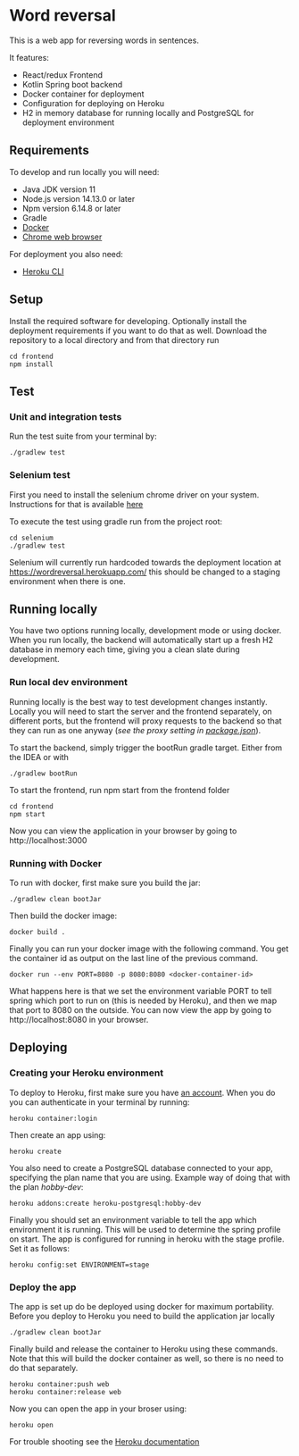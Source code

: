 # Word reversal

This is a web app for reversing words in sentences. 

It features:
* React/redux Frontend
* Kotlin Spring boot backend
* Docker container for deployment
* Configuration for deploying on Heroku
* H2 in memory database for running locally and PostgreSQL for deployment environment

## Requirements

To develop and run locally you will need:
* Java JDK version 11
* Node.js version 14.13.0 or later
* Npm version 6.14.8 or later
* Gradle
* [Docker](https://www.docker.com/get-started)
* [Chrome web browser](https://www.google.com/chrome/)

For deployment you also need:
* [Heroku CLI](https://devcenter.heroku.com/articles/heroku-cli#download-and-install)

## Setup

Install the required software for developing. Optionally install the deployment requirements if you want to
do that as well. Download the repository to a local directory and from that directory run

```
cd frontend
npm install
```

## Test

### Unit and integration tests

Run the test suite from your terminal by:
```
./gradlew test 
```

### Selenium test

First you need to install the selenium chrome driver on your system. 
Instructions for that is available [here](https://github.com/SeleniumHQ/selenium/wiki/ChromeDriver)

To execute the test using gradle run from the project root:
```
cd selenium
./gradlew test
```

Selenium will currently run hardcoded towards the deployment location at https://wordreversal.herokuapp.com/ this 
should be changed to a staging environment when there is one. 

## Running locally

You have two options running locally, development mode or using docker. When you run locally, the backend will 
automatically start up a fresh H2 database in memory each time, giving you a clean slate during development.

### Run local dev environment

Running locally is the best way to test development changes instantly. Locally you will need to start the
server and the frontend separately, on different ports, but the frontend will proxy requests to the backend
so that they can run as one anyway (*see the proxy setting in [package.json](./frontend/package.json)*).

To start the backend, simply trigger the bootRun gradle target. Either from the IDEA or with
```
./gradlew bootRun
```

To start the frontend, run npm start from the frontend folder
```
cd frontend
npm start
```

Now you can view the application in your browser by going to http://localhost:3000

### Running with Docker

To run with docker, first make sure you build the jar:
```
./gradlew clean bootJar
```

Then build the docker image:
```
docker build .
```

Finally you can run your docker image with the following command.
You get the container id as output on the last line of the previous command.

```
docker run --env PORT=8080 -p 8080:8080 <docker-container-id>
```
What happens here is that we set the environment variable PORT to tell spring which
port to run on (this is needed by Heroku), and then we map that port to 8080 on the outside. 
You can now view the app by going to http://localhost:8080 in your browser.

## Deploying

### Creating your Heroku environment
To deploy to Heroku, first make sure you have [an account](https://signup.heroku.com/). 
When you do you can authenticate in your terminal by running:
```
heroku container:login
```

Then create an app using:
```
heroku create
```

You also need to create a PostgreSQL database connected to your app, specifying the plan name
that you are using. Example way of doing that with the plan *hobby-dev*:
```
heroku addons:create heroku-postgresql:hobby-dev
```

Finally you should set an environment variable to tell the app which environment it is running.
This will be used to determine the spring profile on start. The app is configured for running in heroku
with the stage profile. Set it as follows:
```
heroku config:set ENVIRONMENT=stage
```

### Deploy the app

The app is set up do be deployed using docker for maximum portability. Before you deploy to Heroku you need to build the application jar locally
```
./gradlew clean bootJar
```

Finally build and release the container to Heroku using these commands. Note that this will build the docker container as well, so there is no need to do that separately.
```
heroku container:push web
heroku container:release web
```

Now you can open the app in your broser using:
```
heroku open
```

For trouble shooting see the [Heroku documentation](https://devcenter.heroku.com/articles/container-registry-and-runtime)
